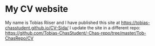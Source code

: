 # My CV website
My name is Tobias Riiser and I have published this site at https://tobias-chasstudent.github.io/CV-Sida/
I update the site in a different repo: https://github.com/Tobias-ChasStudent/-Chas-repo/tree/master/Tob-ChasRepo/CV
